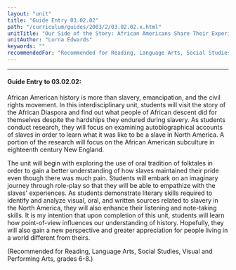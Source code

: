```yaml
---
layout: "unit"
title: "Guide Entry 03.02.02"
path: "/curriculum/guides/2003/2/03.02.02.x.html"
unitTitle: "Our Side of the Story: African Americans Share Their Experiences of Slavery"
unitAuthor: "Lorna Edwards"
keywords: ""
recommendedFor: "Recommended for Reading, Language Arts, Social Studies, Visual and Performing Arts, grades 6-8."
---
```

<body>
<hr/>
<h4>
Guide Entry to 03.02.02:
</h4>
<p>
African American history is more than slavery, emancipation, and the civil rights movement.  In this interdisciplinary unit, students will visit the story of the African Diaspora and find out what people of African descent did for themselves despite the hardships they endured during slavery.  As students conduct research, they will focus on examining autobiographical accounts of slaves in order to learn what it was like to be a slave in North America.  A portion of the research will focus on the African American subculture in eighteenth century New England.
</p>
<p>
The unit will begin with exploring the use of oral tradition of folktales in order to gain a better understanding of how slaves maintained their pride even though there was much pain.  Students will embark on an imaginary journey through role-play so that they will be able to empathize with the slaves' experiences.  As students demonstrate literary skills required to identify and analyze visual, oral, and written sources related to slavery in the North America, they will also enhance their listening and note-taking skills.  It is my intention that upon completion of this unit, students will learn how point-of-view influences our understanding of history.  Hopefully, they will also gain a new perspective and greater appreciation for people living in a world different from theirs.
</p>
<p>
(Recommended for Reading, Language Arts, Social Studies, Visual and Performing Arts, grades 6-8.)
</p>
</body>